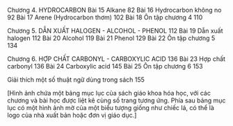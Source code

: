 Chương 4. HYDROCARBON
Bài 15 Alkane 82
Bài 16 Hydrocarbon không no 92
Bài 17 Arene (Hydrocarbon thơm) 102
Bài 18 Ôn tập chương 4 110

Chương 5. DẪN XUẤT HALOGEN - ALCOHOL - PHENOL 112
Bài 19 Dẫn xuất halogen 112
Bài 20 Alcohol 119
Bài 21 Phenol 129
Bài 22 Ôn tập chương 5 134

Chương 6. HỢP CHẤT CARBONYL - CARBOXYLIC ACID 136
Bài 23 Hợp chất carbonyl 136
Bài 24 Carboxylic acid 145
Bài 25 Ôn tập chương 6 153

Giải thích một số thuật ngữ dùng trong sách 155

[Hình ảnh chứa một bảng mục lục của sách giáo khoa hóa học, với các chương và bài học được liệt kê cùng số trang tương ứng. Phía sau bảng mục lục có một hình ảnh mờ của một biểu tượng giống như chiếc lá, có thể là logo của nhà xuất bản hoặc đơn vị giáo dục.]
